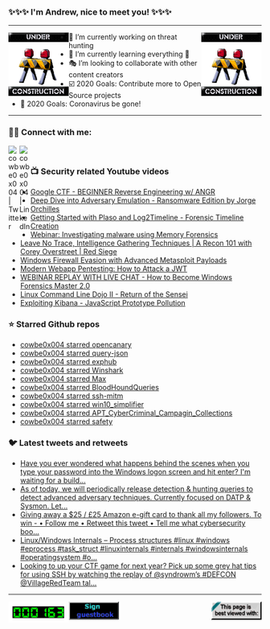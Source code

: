 ### ✨✨✨ I'm Andrew, nice to meet you! ✨✨✨

---
<img align="left" width="120px" src="https://raw.githubusercontent.com/cowbe0x004/cowbe0x004/master/images/image004.gif" />
<img align="right" width="120px" src="https://raw.githubusercontent.com/cowbe0x004/cowbe0x004/master/images/image004.gif" />

- 📖 I’m currently working on threat hunting
- 📘 I’m currently learning everything 🤣
- 🎭 I’m looking to collaborate with other content creators
- ☑️ 2020 Goals: Contribute more to Open Source projects
- 🦠 2020 Goals: Coronavirus be gone!

---

### 🤝🏽 Connect with me:
[<img align="left" alt="cowbe0x004 | Twitter" width="22px" src="https://cdn.jsdelivr.net/npm/simple-icons@v3/icons/twitter.svg" />][twitter]
[<img align="left" alt="cowbe0x004 | LinkedIn" width="22px" src="https://cdn.jsdelivr.net/npm/simple-icons@v3/icons/linkedin.svg" />][linkedin]

<!--
[<img align="left" alt="cowbe0x004.com" width="22px" src="https://raw.githubusercontent.com/iconic/open-iconic/master/svg/globe.svg" />][website]
[<img align="left" alt="cowbe0x004 | YouTube" width="22px" src="https://cdn.jsdelivr.net/npm/simple-icons@v3/icons/youtube.svg" />][youtube]
[<img align="left" alt="cowbe0x004 | Instagram" width="22px" src="https://cdn.jsdelivr.net/npm/simple-icons@v3/icons/instagram.svg" />][instagram]
-->

<br />

### 📺 Security related Youtube videos
<!-- YOUTUBE:START -->
- [Google CTF - BEGINNER Reverse Engineering w/ ANGR](https://www.youtube.com/watch?v=RCgEIBfnTEI)
- [Deep Dive into Adversary Emulation - Ransomware Edition by Jorge Orchilles](https://www.youtube.com/watch?v=CXpHaY-2Fvw)
- [Getting Started with Plaso and Log2Timeline - Forensic Timeline Creation](https://www.youtube.com/watch?v=sAvyRwOmE10)
- [Webinar: Investigating malware using Memory Forensics](https://www.youtube.com/watch?v=tBv5wcpT6Js)
- [Leave No Trace, Intelligence Gathering Techniques | A Recon 101 with Corey Overstreet | Red Siege](https://www.youtube.com/watch?v=rG_NELPCS_k)
- [Windows Firewall Evasion with Advanced Metasploit Payloads](https://www.youtube.com/watch?v=FSZSbQn0f9A)
- [Modern Webapp Pentesting: How to Attack a JWT](https://www.youtube.com/watch?v=muYmiEtPL8U)
- [WEBINAR REPLAY WITH LIVE CHAT - How to Become Windows Forensics Master 2.0](https://www.youtube.com/watch?v=7hGWOQUBMoA)
- [Linux Command Line Dojo II - Return of the Sensei](https://www.youtube.com/watch?v=dtyX7XO-GSg)
- [Exploiting Kibana - JavaScript Prototype Pollution](https://www.youtube.com/watch?v=hZmfcEILjeg)
<!-- YOUTUBE:END -->

### ⭐ Starred Github repos
<!-- GITHUB_STAR:START -->
- [cowbe0x004 starred opencanary](https://github.com/thinkst/opencanary)
- [cowbe0x004 starred query-json](https://github.com/davesnx/query-json)
- [cowbe0x004 starred exphub](https://github.com/zhzyker/exphub)
- [cowbe0x004 starred Winshark](https://github.com/airbus-cert/Winshark)
- [cowbe0x004 starred Max](https://github.com/knavesec/Max)
- [cowbe0x004 starred BloodHoundQueries](https://github.com/CompassSecurity/BloodHoundQueries)
- [cowbe0x004 starred ssh-mitm](https://github.com/jtesta/ssh-mitm)
- [cowbe0x004 starred win10_simplifier](https://github.com/mattreecebentley/win10_simplifier)
- [cowbe0x004 starred APT_CyberCriminal_Campagin_Collections](https://github.com/CyberMonitor/APT_CyberCriminal_Campagin_Collections)
- [cowbe0x004 starred safety](https://github.com/pyupio/safety)
<!-- GITHUB_STAR:END -->

### 🐦 Latest tweets and retweets
<!-- TWEETS:START -->
- [Have you ever wondered what happens behind the scenes when you type your password into the Windows logon screen and hit enter? I'm waiting for a build...](https://twitter.com/SteveSyfuhs/status/1297957799079510018)
- [As of today, we will periodically release detection & hunting queries to detect advanced adversary techniques. Currently focused on DATP & Sysmon. Let...](https://twitter.com/falconforceteam/status/1294199107305734144)
- [Giving away a $25 / £25 Amazon e-gift card to thank all my followers.  To win -  • Follow me • Retweet this tweet • Tell me what cybersecurity boo...](https://twitter.com/blueteamblog/status/1294017578029981700)
- [Linux/Windows Internals – Process structures  #linux #windows #eprocess #task_struct #linuxinternals #internals #windowsinternals #operatingsystem #o...](https://twitter.com/hackingump1/status/1292457001864138752)
- [Looking to up your CTF game for next year? Pick up some grey hat tips for using SSH by watching the replay of @syndrowm’s #DEFCON @VillageRedTeam tal...](https://twitter.com/RandoriAttack/status/1292237991495315462)
<!-- TWEETS:END -->

---

[<img align="left" width="120px" src="https://raw.githubusercontent.com/cowbe0x004/cowbe0x004/master/images/visitors.gif" />][visitor]
[<img align="left" alt="Sign My Guestbook" width="100px" src="https://raw.githubusercontent.com/cowbe0x004/cowbe0x004/master/images/sign_guest_book.gif" />][guestbook]
[<img align="right" width="100px" src="https://raw.githubusercontent.com/cowbe0x004/cowbe0x004/master/images/netscape.gif" />][netscape]


[website]: https://cowbe0x004.com
[twitter]: https://twitter.com/cowbe0x004
[youtube]: https://youtube.com/
[instagram]: https://instagram.com/
[linkedin]: https://www.linkedin.com/in/anhuang/
[guestbook]: https://github.com/cowbe0x004/cowbe0x004/issues
[netscape]: https://github.com/cowbe0x004/cowbe0x004
[visitor]: https://github.com/cowbe0x004/cowbe0x004
